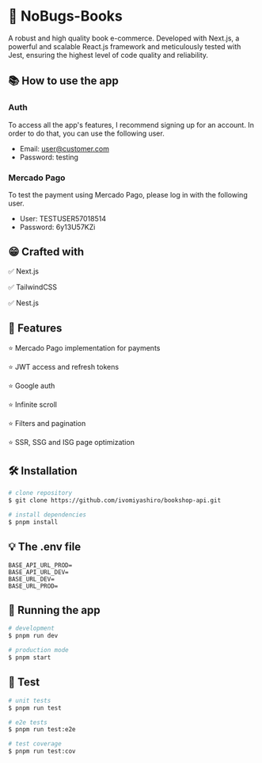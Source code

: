 # 📖 NoBugs-Books

A robust and high quality book e-commerce. Developed with Next.js, a powerful and scalable React.js framework and meticulously tested with Jest, ensuring the highest level of code quality and reliability.

## 📚 How to use the app

### Auth

To access all the app's features, I recommend signing up for an account. In order to do that, you can use the following user.

- Email: user@customer.com
- Password: testing

### Mercado Pago

To test the payment using Mercado Pago, please log in with the following user.

- User: TESTUSER57018514
- Password: 6y13U57KZi

## 😁 Crafted with

✅ Next.js

✅ TailwindCSS

✅ Nest.js

## 🌟 Features

⭐️ Mercado Pago implementation for payments

⭐️ JWT access and refresh tokens

⭐️ Google auth

⭐️ Infinite scroll 

⭐️ Filters and pagination

⭐️ SSR, SSG and ISG page optimization

## 🛠 Installation

```bash
# clone repository
$ git clone https://github.com/ivomiyashiro/bookshop-api.git

# install dependencies
$ pnpm install
```

## 💡 The .env file

```
BASE_API_URL_PROD=
BASE_API_URL_DEV=
BASE_URL_DEV=
BASE_URL_PROD=
```

## 🚀 Running the app

```bash
# development
$ pnpm run dev

# production mode
$ pnpm start
```

## 🧪 Test

```bash
# unit tests
$ pnpm run test

# e2e tests
$ pnpm run test:e2e

# test coverage
$ pnpm run test:cov
```
